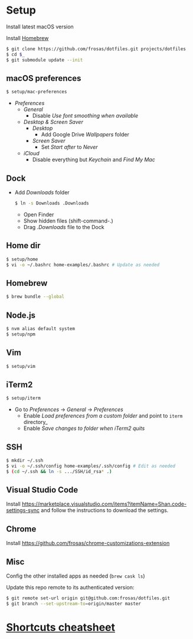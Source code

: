 # Setup

Install latest macOS version

Install [Homebrew](https://brew.sh/)

```bash
$ git clone https://github.com/frosas/dotfiles.git projects/dotfiles
$ cd $_
$ git submodule update --init
```

## macOS preferences

```bash
$ setup/mac-preferences
```

- _Preferences_
  - _General_
    - Disable _Use font smoothing when available_
  - _Desktop & Screen Saver_
    - _Desktop_
      - Add Google Drive _Wallpapers_ folder
    - _Screen Saver_
      - Set _Start after_ to _Never_
  - _iCloud_
    - Disable everything but _Keychain_ and _Find My Mac_

## Dock

- Add _Downloads_ folder

  ```bash
  $ ln -s Downloads .Downloads
  ```

  - Open Finder
  - Show hidden files (shift-command-.)
  - Drag _.Downloads_ file to the Dock


## Home dir

```bash
$ setup/home
$ vi -o ~/.bashrc home-examples/.bashrc # Update as needed
```

## Homebrew

```bash
$ brew bundle --global
```

## Node.js

```bash
$ nvm alias default system
$ setup/npm
```

## Vim

```bash
$ setup/vim
```

## iTerm2

```bash
$ setup/iterm
```

- Go to _Preferences_ → _General_ → _Preferences_
  - Enable _Load preferences from a custom folder_ and point to `iterm` directory_
  - Enable _Save changes to folder when iTerm2 quits_

## SSH

```bash
$ mkdir ~/.ssh
$ vi -o ~/.ssh/config home-examples/.ssh/config # Edit as needed
$ (cd ~/.ssh && ln -s .../SSH/id_rsa* .)
```

## Visual Studio Code

Install https://marketplace.visualstudio.com/items?itemName=Shan.code-settings-sync
and follow the instructions to download the settings.

## Chrome

Install https://github.com/frosas/chrome-customizations-extension

## Misc

Config the other installed apps as needed (`brew cask ls`)

Update this repo remote to its authenticated version:

```bash
$ git remote set-url origin git@github.com:frosas/dotfiles.git
$ git branch --set-upstream-to=origin/master master
```

# [Shortcuts cheatsheet](shortcuts.md)
